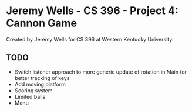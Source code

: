 # Jeremy Wells - CS 396 - Project 4: Cannon Game
Created by Jeremy Wells for CS 396 at Western Kentucky University.

## TODO
* Switch listener approach to more generic update of rotation in Main for better tracking of keys
* Add moving platform
* Scoring system
* Limited balls
* Menu
